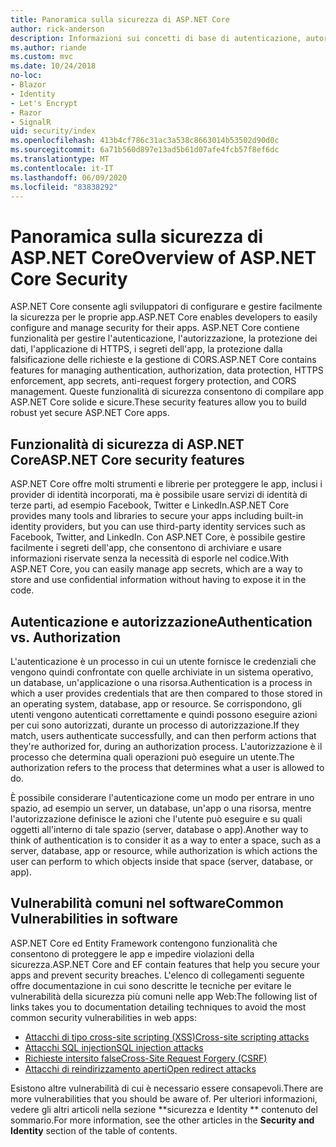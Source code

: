 ```yaml
---
title: Panoramica sulla sicurezza di ASP.NET Core
author: rick-anderson
description: Informazioni sui concetti di base di autenticazione, autorizzazione e sicurezza in ASP.NET Core.
ms.author: riande
ms.custom: mvc
ms.date: 10/24/2018
no-loc:
- Blazor
- Identity
- Let's Encrypt
- Razor
- SignalR
uid: security/index
ms.openlocfilehash: 413b4cf786c31ac3a538c8663014b53502d90d0c
ms.sourcegitcommit: 6a71b560d897e13ad5b61d07afe4fcb57f8ef6dc
ms.translationtype: MT
ms.contentlocale: it-IT
ms.lasthandoff: 06/09/2020
ms.locfileid: "83838292"
---
```

# <a name="overview-of-aspnet-core-security"></a><span data-ttu-id="c24b3-103">Panoramica sulla sicurezza di ASP.NET Core</span><span class="sxs-lookup"><span data-stu-id="c24b3-103">Overview of ASP.NET Core Security</span></span>

<span data-ttu-id="c24b3-104">ASP.NET Core consente agli sviluppatori di configurare e gestire facilmente la sicurezza per le proprie app.</span><span class="sxs-lookup"><span data-stu-id="c24b3-104">ASP.NET Core enables developers to easily configure and manage security for their apps.</span></span> <span data-ttu-id="c24b3-105">ASP.NET Core contiene funzionalità per gestire l'autenticazione, l'autorizzazione, la protezione dei dati, l'applicazione di HTTPS, i segreti dell'app, la protezione dalla falsificazione delle richieste e la gestione di CORS.</span><span class="sxs-lookup"><span data-stu-id="c24b3-105">ASP.NET Core contains features for managing authentication, authorization, data protection, HTTPS enforcement, app secrets, anti-request forgery protection, and CORS management.</span></span> <span data-ttu-id="c24b3-106">Queste funzionalità di sicurezza consentono di compilare app ASP.NET Core solide e sicure.</span><span class="sxs-lookup"><span data-stu-id="c24b3-106">These security features allow you to build robust yet secure ASP.NET Core apps.</span></span>

## <a name="aspnet-core-security-features"></a><span data-ttu-id="c24b3-107">Funzionalità di sicurezza di ASP.NET Core</span><span class="sxs-lookup"><span data-stu-id="c24b3-107">ASP.NET Core security features</span></span>

<span data-ttu-id="c24b3-108">ASP.NET Core offre molti strumenti e librerie per proteggere le app, inclusi i provider di identità incorporati, ma è possibile usare servizi di identità di terze parti, ad esempio Facebook, Twitter e LinkedIn.</span><span class="sxs-lookup"><span data-stu-id="c24b3-108">ASP.NET Core provides many tools and libraries to secure your apps including built-in identity providers, but you can use third-party identity services such as Facebook, Twitter, and LinkedIn.</span></span> <span data-ttu-id="c24b3-109">Con ASP.NET Core, è possibile gestire facilmente i segreti dell'app, che consentono di archiviare e usare informazioni riservate senza la necessità di esporle nel codice.</span><span class="sxs-lookup"><span data-stu-id="c24b3-109">With ASP.NET Core, you can easily manage app secrets, which are a way to store and use confidential information without having to expose it in the code.</span></span>

## <a name="authentication-vs-authorization"></a><span data-ttu-id="c24b3-110">Autenticazione e autorizzazione</span><span class="sxs-lookup"><span data-stu-id="c24b3-110">Authentication vs. Authorization</span></span>

<span data-ttu-id="c24b3-111">L'autenticazione è un processo in cui un utente fornisce le credenziali che vengono quindi confrontate con quelle archiviate in un sistema operativo, un database, un'applicazione o una risorsa.</span><span class="sxs-lookup"><span data-stu-id="c24b3-111">Authentication is a process in which a user provides credentials that are then compared to those stored in an operating system, database, app or resource.</span></span> <span data-ttu-id="c24b3-112">Se corrispondono, gli utenti vengono autenticati correttamente e quindi possono eseguire azioni per cui sono autorizzati, durante un processo di autorizzazione.</span><span class="sxs-lookup"><span data-stu-id="c24b3-112">If they match, users authenticate successfully, and can then perform actions that they're authorized for, during an authorization process.</span></span> <span data-ttu-id="c24b3-113">L'autorizzazione è il processo che determina quali operazioni può eseguire un utente.</span><span class="sxs-lookup"><span data-stu-id="c24b3-113">The authorization refers to the process that determines what a user is allowed to do.</span></span>

<span data-ttu-id="c24b3-114">È possibile considerare l'autenticazione come un modo per entrare in uno spazio, ad esempio un server, un database, un'app o una risorsa, mentre l'autorizzazione definisce le azioni che l'utente può eseguire e su quali oggetti all'interno di tale spazio (server, database o app).</span><span class="sxs-lookup"><span data-stu-id="c24b3-114">Another way to think of authentication is to consider it as a way to enter a space, such as a server, database, app or resource, while authorization is which actions the user can perform to which objects inside that space (server, database, or app).</span></span>

## <a name="common-vulnerabilities-in-software"></a><span data-ttu-id="c24b3-115">Vulnerabilità comuni nel software</span><span class="sxs-lookup"><span data-stu-id="c24b3-115">Common Vulnerabilities in software</span></span>

<span data-ttu-id="c24b3-116">ASP.NET Core ed Entity Framework contengono funzionalità che consentono di proteggere le app e impedire violazioni della sicurezza.</span><span class="sxs-lookup"><span data-stu-id="c24b3-116">ASP.NET Core and EF contain features that help you secure your apps and prevent security breaches.</span></span> <span data-ttu-id="c24b3-117">L'elenco di collegamenti seguente offre documentazione in cui sono descritte le tecniche per evitare le vulnerabilità della sicurezza più comuni nelle app Web:</span><span class="sxs-lookup"><span data-stu-id="c24b3-117">The following list of links takes you to documentation detailing techniques to avoid the most common security vulnerabilities in web apps:</span></span>

* [<span data-ttu-id="c24b3-118">Attacchi di tipo cross-site scripting (XSS)</span><span class="sxs-lookup"><span data-stu-id="c24b3-118">Cross-site scripting attacks</span></span>](xref:security/cross-site-scripting)
* [<span data-ttu-id="c24b3-119">Attacchi SQL injection</span><span class="sxs-lookup"><span data-stu-id="c24b3-119">SQL injection attacks</span></span>](/ef/core/querying/raw-sql)
* [<span data-ttu-id="c24b3-120">Richieste intersito false</span><span class="sxs-lookup"><span data-stu-id="c24b3-120">Cross-Site Request Forgery (CSRF)</span></span>](xref:security/anti-request-forgery)
* [<span data-ttu-id="c24b3-121">Attacchi di reindirizzamento aperti</span><span class="sxs-lookup"><span data-stu-id="c24b3-121">Open redirect attacks</span></span>](xref:security/preventing-open-redirects)

<span data-ttu-id="c24b3-122">Esistono altre vulnerabilità di cui è necessario essere consapevoli.</span><span class="sxs-lookup"><span data-stu-id="c24b3-122">There are more vulnerabilities that you should be aware of.</span></span> <span data-ttu-id="c24b3-123">Per ulteriori informazioni, vedere gli altri articoli nella sezione \*\*sicurezza e Identity \*\* contenuto del sommario.</span><span class="sxs-lookup"><span data-stu-id="c24b3-123">For more information, see the other articles in the **Security and Identity** section of the table of contents.</span></span>
